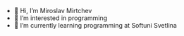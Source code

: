 - 👋 Hi, I’m Miroslav Mirtchev
- 👀 I’m interested in programming
- 🌱 I’m currently learning programming at Softuni Svetlina

<!---
miroslavmirtchev/miroslavmirtchev is a ✨ special ✨ repository because its `README.md` (this file) appears on your GitHub profile.
You can click the Preview link to take a look at your changes.
--->
